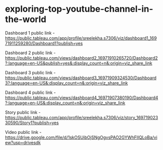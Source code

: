 # exploring-top-youtube-channel-in-the-world


Dashboard 1 public link -https://public.tableau.com/app/profile/sreelekha.s7306/viz/dashboard1_16971911259280/Dashboard1?publish=yes

Dashboard 2 public link -https://public.tableau.com/views/dashboard2_16971910265720/Dashboard2?:language=en-US&publish=yes&:display_count=n&:origin=viz_share_link

Dashboard 3 public link -https://public.tableau.com/views/dashboard3_16971909324530/Dashboard3?:language=en-US&:display_count=n&:origin=viz_share_link

Dashboard 4 public link -https://public.tableau.com/views/dashboard4_16971907380190/Dashboard4?:language=en-US&:display_count=n&:origin=viz_share_link

Story public link -https://public.tableau.com/app/profile/sreelekha.s7306/viz/story_16971902330590/Story1?publish=yes

Video public link -https://drive.google.com/file/d/1skOSUibOjSNgOgvsPAO2GYWhFlIQLoBa/view?usp=drivesdk
